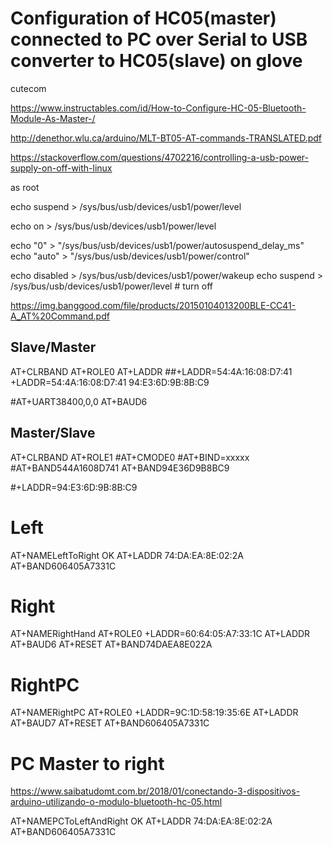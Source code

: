 # Configuration of HC05(master) connected to PC over Serial to USB converter to HC05(slave) on glove

cutecom

https://www.instructables.com/id/How-to-Configure-HC-05-Bluetooth-Module-As-Master-/

http://denethor.wlu.ca/arduino/MLT-BT05-AT-commands-TRANSLATED.pdf

https://stackoverflow.com/questions/4702216/controlling-a-usb-power-supply-on-off-with-linux

as root

echo suspend > /sys/bus/usb/devices/usb1/power/level

echo on > /sys/bus/usb/devices/usb1/power/level

echo "0" > "/sys/bus/usb/devices/usb1/power/autosuspend_delay_ms"
echo "auto" > "/sys/bus/usb/devices/usb1/power/control"

echo disabled > /sys/bus/usb/devices/usb1/power/wakeup
echo suspend > /sys/bus/usb/devices/usb1/power/level  # turn off

https://img.banggood.com/file/products/20150104013200BLE-CC41-A_AT%20Command.pdf

## Slave/Master

AT+CLRBAND
AT+ROLE0
AT+LADDR
##+LADDR=54:4A:16:08:D7:41
+LADDR=54:4A:16:08:D7:41
94:E3:6D:9B:8B:C9

#AT+UART38400,0,0
AT+BAUD6

## Master/Slave

AT+CLRBAND
AT+ROLE1
#AT+CMODE0
#AT+BIND=xxxxx
#AT+BAND544A1608D741
AT+BAND94E36D9B8BC9

#+LADDR=94:E3:6D:9B:8B:C9


# Left

AT+NAMELeftToRight
OK
AT+LADDR
74:DA:EA:8E:02:2A
AT+BAND606405A7331C

# Right

AT+NAMERightHand
AT+ROLE0
+LADDR=60:64:05:A7:33:1C
AT+LADDR
AT+BAUD6
AT+RESET
AT+BAND74DAEA8E022A


# RightPC
AT+NAMERightPC
AT+ROLE0
+LADDR=9C:1D:58:19:35:6E
AT+LADDR
AT+BAUD7
AT+RESET
AT+BAND606405A7331C


# PC Master to right

https://www.saibatudomt.com.br/2018/01/conectando-3-dispositivos-arduino-utilizando-o-modulo-bluetooth-hc-05.html

AT+NAMEPCToLeftAndRight
OK
AT+LADDR
74:DA:EA:8E:02:2A
AT+BAND606405A7331C
